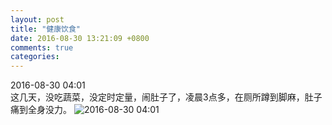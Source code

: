 ```yaml
---
layout: post
title: "健康饮食"
date: 2016-08-30 13:21:09 +0800
comments: true
categories: 
---
```

2016-08-30 04:01  
这几天，没吃蔬菜，没定时定量，闹肚子了，凌晨3点多，在厕所蹲到脚麻，肚子痛到全身没力。
![2016-08-30 04:01]()
